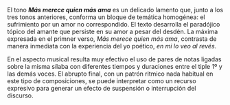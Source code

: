 El tono ***Más merece quien más ama*** es un delicado lamento que, junto a los tres tonos anteriores, conforma un bloque de temática homogénea: el sufrimiento por un amor no correspondido. El texto desarrolla el paradójico tópico del amante que persiste en su amor a pesar del desdén. La máxima expresada en el primner verso, _Más merece quien más ama_, contrasta de manera inmediata con la experiencia del yo poético, _en mi lo veo al revés_.

En el aspecto musical resulta muy efectivo el uso de pares de notas ligadas sobre la misma sílaba con diferentes tiempos y duraciones entre el tiple 1º y las demás voces. El abrupto final, con un patrón ritmico nada habitual en este tipo de composiciones, se puede interpretar como un recurso expresivo para generar un efecto de suspensión o interrupción del discurso.
